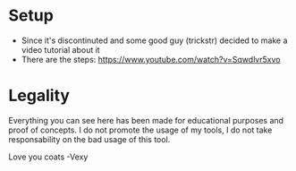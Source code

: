 # Setup
  - Since it's discontinuted and some good guy (trickstr) decided to make a video tutorial about it
  - There are the steps: https://www.youtube.com/watch?v=Sqwdlvr5xvo

# Legality

Everything you can see here has been made for educational purposes and proof of concepts. I do not promote the usage of my tools, I do not take responsability on the bad usage of this tool.

Love you coats -Vexy
